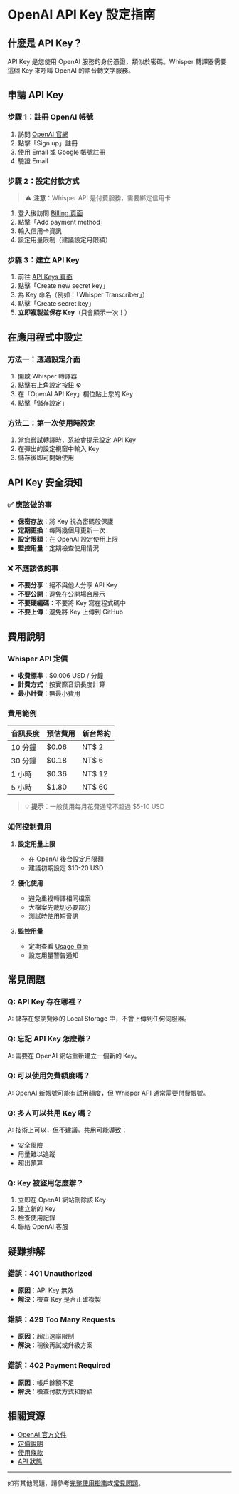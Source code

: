 # OpenAI API Key 設定指南

## 什麼是 API Key？

API Key 是您使用 OpenAI 服務的身份憑證，類似於密碼。Whisper 轉譯器需要這個 Key 來呼叫 OpenAI 的語音轉文字服務。

## 申請 API Key

### 步驟 1：註冊 OpenAI 帳號

1. 訪問 [OpenAI 官網](https://openai.com)
2. 點擊「Sign up」註冊
3. 使用 Email 或 Google 帳號註冊
4. 驗證 Email

### 步驟 2：設定付款方式

> ⚠️ **注意**：Whisper API 是付費服務，需要綁定信用卡

1. 登入後訪問 [Billing 頁面](https://platform.openai.com/account/billing)
2. 點擊「Add payment method」
3. 輸入信用卡資訊
4. 設定用量限制（建議設定月限額）

### 步驟 3：建立 API Key

1. 前往 [API Keys 頁面](https://platform.openai.com/api-keys)
2. 點擊「Create new secret key」
3. 為 Key 命名（例如：「Whisper Transcriber」）
4. 點擊「Create secret key」
5. **立即複製並保存 Key**（只會顯示一次！）

## 在應用程式中設定

### 方法一：透過設定介面

1. 開啟 Whisper 轉譯器
2. 點擊右上角設定按鈕 ⚙️
3. 在「OpenAI API Key」欄位貼上您的 Key
4. 點擊「儲存設定」

### 方法二：第一次使用時設定

1. 當您嘗試轉譯時，系統會提示設定 API Key
2. 在彈出的設定視窗中輸入 Key
3. 儲存後即可開始使用

## API Key 安全須知

### ✅ 應該做的事

- **保密存放**：將 Key 視為密碼般保護
- **定期更換**：每隔幾個月更新一次
- **設定限額**：在 OpenAI 設定使用上限
- **監控用量**：定期檢查使用情況

### ❌ 不應該做的事

- **不要分享**：絕不與他人分享 API Key
- **不要公開**：避免在公開場合展示
- **不要硬編碼**：不要將 Key 寫在程式碼中
- **不要上傳**：避免將 Key 上傳到 GitHub

## 費用說明

### Whisper API 定價

- **收費標準**：$0.006 USD / 分鐘
- **計費方式**：按實際音訊長度計算
- **最小計費**：無最小費用

### 費用範例

| 音訊長度 | 預估費用 | 新台幣約 |
|---------|---------|----------|
| 10 分鐘 | $0.06 | NT$ 2 |
| 30 分鐘 | $0.18 | NT$ 6 |
| 1 小時 | $0.36 | NT$ 12 |
| 5 小時 | $1.80 | NT$ 60 |

> 💡 **提示**：一般使用每月花費通常不超過 $5-10 USD

### 如何控制費用

1. **設定用量上限**
   - 在 OpenAI 後台設定月限額
   - 建議初期設定 $10-20 USD

2. **優化使用**
   - 避免重複轉譯相同檔案
   - 大檔案先裁切必要部分
   - 測試時使用短音訊

3. **監控用量**
   - 定期查看 [Usage 頁面](https://platform.openai.com/usage)
   - 設定用量警告通知

## 常見問題

### Q: API Key 存在哪裡？
A: 儲存在您瀏覽器的 Local Storage 中，不會上傳到任何伺服器。

### Q: 忘記 API Key 怎麼辦？
A: 需要在 OpenAI 網站重新建立一個新的 Key。

### Q: 可以使用免費額度嗎？
A: OpenAI 新帳號可能有試用額度，但 Whisper API 通常需要付費帳號。

### Q: 多人可以共用 Key 嗎？
A: 技術上可以，但不建議。共用可能導致：
- 安全風險
- 用量難以追蹤
- 超出預算

### Q: Key 被盜用怎麼辦？
1. 立即在 OpenAI 網站刪除該 Key
2. 建立新的 Key
3. 檢查使用記錄
4. 聯絡 OpenAI 客服

## 疑難排解

### 錯誤：401 Unauthorized
- **原因**：API Key 無效
- **解決**：檢查 Key 是否正確複製

### 錯誤：429 Too Many Requests  
- **原因**：超出速率限制
- **解決**：稍後再試或升級方案

### 錯誤：402 Payment Required
- **原因**：帳戶餘額不足
- **解決**：檢查付款方式和餘額

## 相關資源

- [OpenAI 官方文件](https://platform.openai.com/docs)
- [定價說明](https://openai.com/pricing)
- [使用條款](https://openai.com/terms)
- [API 狀態](https://status.openai.com)

---

如有其他問題，請參考[完整使用指南](user-guide.md)或[常見問題](faq.md)。